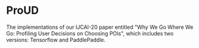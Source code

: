 # ProUD
The implementations of our IJCAI-20 paper entitled "Why We Go Where We Go: Profiling User Decisions on Choosing POIs", which includes two versions: Tensorflow and PaddlePaddle. 
